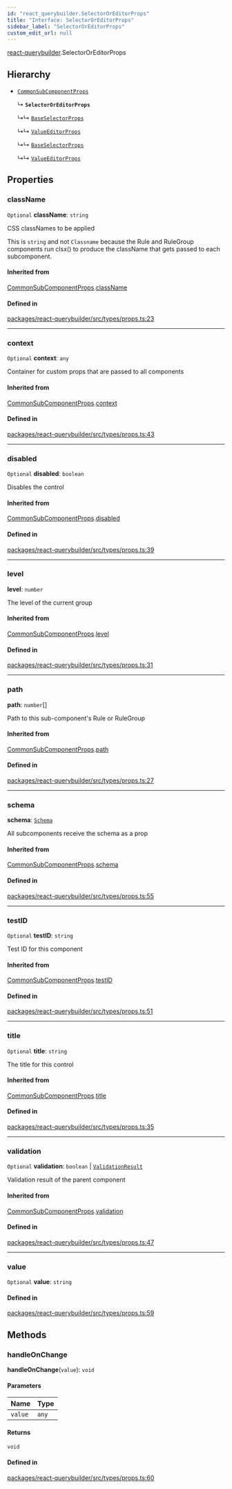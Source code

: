 ```yaml
---
id: "react_querybuilder.SelectorOrEditorProps"
title: "Interface: SelectorOrEditorProps"
sidebar_label: "SelectorOrEditorProps"
custom_edit_url: null
---
```


[react-querybuilder](../modules/react_querybuilder.md).SelectorOrEditorProps

## Hierarchy

- [`CommonSubComponentProps`](react_querybuilder.CommonSubComponentProps.md)

  ↳ **`SelectorOrEditorProps`**

  ↳↳ [`BaseSelectorProps`](react_querybuilder.BaseSelectorProps.md)

  ↳↳ [`ValueEditorProps`](react_querybuilder.ValueEditorProps.md)

  ↳↳ [`BaseSelectorProps`](react_querybuilder.BaseSelectorProps.md)

  ↳↳ [`ValueEditorProps`](react_querybuilder.ValueEditorProps.md)

## Properties

### className

 `Optional` **className**: `string`

CSS classNames to be applied

This is `string` and not `Classname` because the Rule and RuleGroup
components run clsx() to produce the className that gets passed to
each subcomponent.

#### Inherited from

[CommonSubComponentProps](react_querybuilder.CommonSubComponentProps.md).[className](react_querybuilder.CommonSubComponentProps.md#classname)

#### Defined in

[packages/react-querybuilder/src/types/props.ts:23](https://github.com/react-querybuilder/react-querybuilder/blob/55590db8/packages/react-querybuilder/src/types/props.ts#L23)

___

### context

 `Optional` **context**: `any`

Container for custom props that are passed to all components

#### Inherited from

[CommonSubComponentProps](react_querybuilder.CommonSubComponentProps.md).[context](react_querybuilder.CommonSubComponentProps.md#context)

#### Defined in

[packages/react-querybuilder/src/types/props.ts:43](https://github.com/react-querybuilder/react-querybuilder/blob/55590db8/packages/react-querybuilder/src/types/props.ts#L43)

___

### disabled

 `Optional` **disabled**: `boolean`

Disables the control

#### Inherited from

[CommonSubComponentProps](react_querybuilder.CommonSubComponentProps.md).[disabled](react_querybuilder.CommonSubComponentProps.md#disabled)

#### Defined in

[packages/react-querybuilder/src/types/props.ts:39](https://github.com/react-querybuilder/react-querybuilder/blob/55590db8/packages/react-querybuilder/src/types/props.ts#L39)

___

### level

 **level**: `number`

The level of the current group

#### Inherited from

[CommonSubComponentProps](react_querybuilder.CommonSubComponentProps.md).[level](react_querybuilder.CommonSubComponentProps.md#level)

#### Defined in

[packages/react-querybuilder/src/types/props.ts:31](https://github.com/react-querybuilder/react-querybuilder/blob/55590db8/packages/react-querybuilder/src/types/props.ts#L31)

___

### path

 **path**: `number`[]

Path to this sub-component's Rule or RuleGroup

#### Inherited from

[CommonSubComponentProps](react_querybuilder.CommonSubComponentProps.md).[path](react_querybuilder.CommonSubComponentProps.md#path)

#### Defined in

[packages/react-querybuilder/src/types/props.ts:27](https://github.com/react-querybuilder/react-querybuilder/blob/55590db8/packages/react-querybuilder/src/types/props.ts#L27)

___

### schema

 **schema**: [`Schema`](react_querybuilder.Schema.md)

All subcomponents receive the schema as a prop

#### Inherited from

[CommonSubComponentProps](react_querybuilder.CommonSubComponentProps.md).[schema](react_querybuilder.CommonSubComponentProps.md#schema)

#### Defined in

[packages/react-querybuilder/src/types/props.ts:55](https://github.com/react-querybuilder/react-querybuilder/blob/55590db8/packages/react-querybuilder/src/types/props.ts#L55)

___

### testID

 `Optional` **testID**: `string`

Test ID for this component

#### Inherited from

[CommonSubComponentProps](react_querybuilder.CommonSubComponentProps.md).[testID](react_querybuilder.CommonSubComponentProps.md#testid)

#### Defined in

[packages/react-querybuilder/src/types/props.ts:51](https://github.com/react-querybuilder/react-querybuilder/blob/55590db8/packages/react-querybuilder/src/types/props.ts#L51)

___

### title

 `Optional` **title**: `string`

The title for this control

#### Inherited from

[CommonSubComponentProps](react_querybuilder.CommonSubComponentProps.md).[title](react_querybuilder.CommonSubComponentProps.md#title)

#### Defined in

[packages/react-querybuilder/src/types/props.ts:35](https://github.com/react-querybuilder/react-querybuilder/blob/55590db8/packages/react-querybuilder/src/types/props.ts#L35)

___

### validation

 `Optional` **validation**: `boolean` \| [`ValidationResult`](react_querybuilder.ValidationResult.md)

Validation result of the parent component

#### Inherited from

[CommonSubComponentProps](react_querybuilder.CommonSubComponentProps.md).[validation](react_querybuilder.CommonSubComponentProps.md#validation)

#### Defined in

[packages/react-querybuilder/src/types/props.ts:47](https://github.com/react-querybuilder/react-querybuilder/blob/55590db8/packages/react-querybuilder/src/types/props.ts#L47)

___

### value

 `Optional` **value**: `string`

#### Defined in

[packages/react-querybuilder/src/types/props.ts:59](https://github.com/react-querybuilder/react-querybuilder/blob/55590db8/packages/react-querybuilder/src/types/props.ts#L59)

## Methods

### handleOnChange

**handleOnChange**(`value`): `void`

#### Parameters

| Name | Type |
| :------ | :------ |
| `value` | `any` |

#### Returns

`void`

#### Defined in

[packages/react-querybuilder/src/types/props.ts:60](https://github.com/react-querybuilder/react-querybuilder/blob/55590db8/packages/react-querybuilder/src/types/props.ts#L60)
